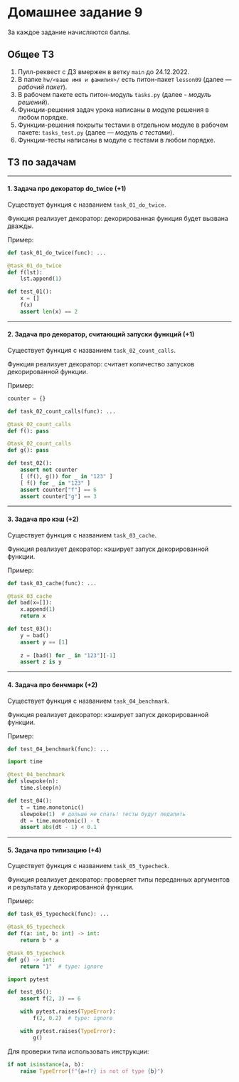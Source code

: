 # Домашнее задание 9

За каждое задание начисляются баллы.

## Общее ТЗ

1. Пулл-реквест с ДЗ вмержен в ветку `main` до 24.12.2022.
2. В папке `hw/<ваше имя и фамилия>/` есть питон-пакет `lesson09` (далее — _рабочий пакет_).
3. В рабочем пакете есть питон-модуль `tasks.py` (далее - _модуль решений_).
4. Функции-решения задач урока написаны в модуле решения в любом порядке.
5. Функции-решения покрыты тестами в отдельном модуле в рабочем пакете: `tasks_test.py` (далее — _модуль с тестами_).
6. Функции-тесты написаны в модуле с тестами в любом порядке.

## ТЗ по задачам

---

#### 1. Задача про декоратор do_twice (+1)

Существует функция с названием `task_01_do_twice`.

Функция реализует декоратор: декорированная функция будет вызвана дважды.

Пример:

```python
def task_01_do_twice(func): ...

@task_01_do_twice
def f(lst):
    lst.append(1)

def test_01():
    x = []
    f(x)
    assert len(x) == 2
```

---

#### 2. Задача про декоратор, считающий запуски функций (+1)

Существует функция с названием `task_02_count_calls`.

Функция реализует декоратор: считает количество запусков декорированной функции.

Пример:

```python
counter = {}

def task_02_count_calls(func): ...

@task_02_count_calls
def f(): pass

@task_02_count_calls
def g(): pass

def test_02():
    assert not counter
    [ (f(), g()) for _ in "123" ]
    [ f() for _ in "123" ]
    assert counter["f"] == 6
    assert counter["g"] == 3
```

---

#### 3. Задача про кэш (+2)

Существует функция с названием `task_03_cache`.

Функция реализует декоратор: кэширует запуск декорированной функции.

Пример:

```python
def task_03_cache(func): ...

@task_03_cache
def bad(x=[]):
    x.append(1)
    return x

def test_03():
    y = bad()
    assert y == [1]
    
    z = [bad() for _ in "123"][-1]
    assert z is y
```

---

#### 4. Задача про бенчмарк (+2)

Существует функция с названием `task_04_benchmark`.

Функция реализует декоратор: кэширует запуск декорированной функции.

Пример:

```python
def test_04_benchmark(func): ...

import time

@test_04_benchmark
def slowpoke(n):
    time.sleep(n)

def test_04():
    t = time.monotonic()
    slowpoke(1)  # дольше не спать! тесты будут педалить
    dt = time.monotonic() - t
    assert abs(dt - 1) < 0.1
```

---

#### 5. Задача про типизацию (+4)

Существует функция с названием `task_05_typecheck`.

Функция реализует декоратор: проверяет типы переданных аргументов и результата
у декорированной функции.

Пример:

```python
def task_05_typecheck(func): ...

@task_05_typecheck
def f(a: int, b: int) -> int:
    return b * a

@task_05_typecheck
def g() -> int:
    return "1"  # type: ignore

import pytest

def test_05():
    assert f(2, 3) == 6

    with pytest.raises(TypeError):
        f(2, 0.2)  # type: ignore

    with pytest.raises(TypeError):
        g()
```

Для проверки типа использовать инструкции:

```python
if not isinstance(a, b):
    raise TypeError(f"{a=!r} is not of type {b}")
```
